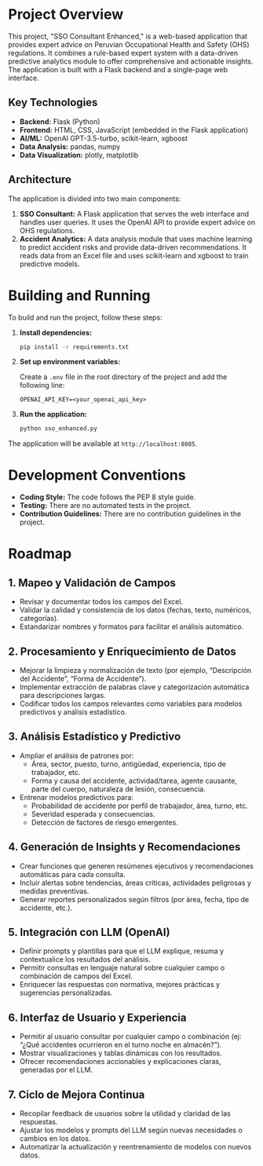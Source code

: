 # Project Overview

This project, "SSO Consultant Enhanced," is a web-based application that provides expert advice on Peruvian Occupational Health and Safety (OHS) regulations. It combines a rule-based expert system with a data-driven predictive analytics module to offer comprehensive and actionable insights. The application is built with a Flask backend and a single-page web interface.

## Key Technologies

*   **Backend:** Flask (Python)
*   **Frontend:** HTML, CSS, JavaScript (embedded in the Flask application)
*   **AI/ML:** OpenAI GPT-3.5-turbo, scikit-learn, xgboost
*   **Data Analysis:** pandas, numpy
*   **Data Visualization:** plotly, matplotlib

## Architecture

The application is divided into two main components:

1.  **SSO Consultant:** A Flask application that serves the web interface and handles user queries. It uses the OpenAI API to provide expert advice on OHS regulations.
2.  **Accident Analytics:** A data analysis module that uses machine learning to predict accident risks and provide data-driven recommendations. It reads data from an Excel file and uses scikit-learn and xgboost to train predictive models.

# Building and Running

To build and run the project, follow these steps:

1.  **Install dependencies:**

    ```bash
    pip install -r requirements.txt
    ```

2.  **Set up environment variables:**

    Create a `.env` file in the root directory of the project and add the following line:

    ```
    OPENAI_API_KEY=<your_openai_api_key>
    ```

3.  **Run the application:**

    ```bash
    python sso_enhanced.py
    ```

The application will be available at `http://localhost:8085`.

# Development Conventions

*   **Coding Style:** The code follows the PEP 8 style guide.
*   **Testing:** There are no automated tests in the project.
*   **Contribution Guidelines:** There are no contribution guidelines in the project.

# Roadmap

## 1. Mapeo y Validación de Campos
- Revisar y documentar todos los campos del Excel.
- Validar la calidad y consistencia de los datos (fechas, texto, numéricos, categorías).
- Estandarizar nombres y formatos para facilitar el análisis automático.

## 2. Procesamiento y Enriquecimiento de Datos
- Mejorar la limpieza y normalización de texto (por ejemplo, “Descripción del Accidente”, “Forma de Accidente”).
- Implementar extracción de palabras clave y categorización automática para descripciones largas.
- Codificar todos los campos relevantes como variables para modelos predictivos y análisis estadístico.

## 3. Análisis Estadístico y Predictivo
- Ampliar el análisis de patrones por:
  - Área, sector, puesto, turno, antigüedad, experiencia, tipo de trabajador, etc.
  - Forma y causa del accidente, actividad/tarea, agente causante, parte del cuerpo, naturaleza de lesión, consecuencia.
- Entrenar modelos predictivos para:
  - Probabilidad de accidente por perfil de trabajador, área, turno, etc.
  - Severidad esperada y consecuencias.
  - Detección de factores de riesgo emergentes.

## 4. Generación de Insights y Recomendaciones
- Crear funciones que generen resúmenes ejecutivos y recomendaciones automáticas para cada consulta.
- Incluir alertas sobre tendencias, áreas críticas, actividades peligrosas y medidas preventivas.
- Generar reportes personalizados según filtros (por área, fecha, tipo de accidente, etc.).

## 5. Integración con LLM (OpenAI)
- Definir prompts y plantillas para que el LLM explique, resuma y contextualice los resultados del análisis.
- Permitir consultas en lenguaje natural sobre cualquier campo o combinación de campos del Excel.
- Enriquecer las respuestas con normativa, mejores prácticas y sugerencias personalizadas.

## 6. Interfaz de Usuario y Experiencia
- Permitir al usuario consultar por cualquier campo o combinación (ej: “¿Qué accidentes ocurrieron en el turno noche en almacén?”).
- Mostrar visualizaciones y tablas dinámicas con los resultados.
- Ofrecer recomendaciones accionables y explicaciones claras, generadas por el LLM.

## 7. Ciclo de Mejora Continua
- Recopilar feedback de usuarios sobre la utilidad y claridad de las respuestas.
- Ajustar los modelos y prompts del LLM según nuevas necesidades o cambios en los datos.
- Automatizar la actualización y reentrenamiento de modelos con nuevos datos.